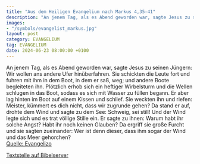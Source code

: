 ```yaml
---
title: "Aus dem Heiligen Evangelium nach Markus 4,35-41"
description: "An jenem Tag, als es Abend geworden war, sagte Jesus zu seinen Jüngern: Wir wollen ans andere Ufer hinüberfahren. Sie schickten die Leute fort und fuhren mit ihm in dem Boot, in dem er saß, weg; und andere Boote begleiteten ihn. Plötzlich erhob sich ein heftiger Wirbelsturm und d...."
images:
- "/symbols/evangelist_markus.jpg"
layout: post
category: EVANGELIUM
tag: EVANGELIUM
date: 2024-06-23 08:00:00 +0100
---
```

An jenem Tag, als es Abend geworden war, sagte Jesus zu seinen Jüngern: Wir wollen ans andere Ufer hinüberfahren.
Sie schickten die Leute fort und fuhren mit ihm in dem Boot, in dem er saß, weg; und andere Boote begleiteten ihn.
Plötzlich erhob sich ein heftiger Wirbelsturm und die Wellen schlugen in das Boot, sodass es sich mit Wasser zu füllen begann.<!--more-->
Er aber lag hinten im Boot auf einem Kissen und schlief. Sie weckten ihn und riefen: Meister, kümmert es dich nicht, dass wir zugrunde gehen?
Da stand er auf, drohte dem Wind und sagte zu dem See: Schweig, sei still! Und der Wind legte sich und es trat völlige Stille ein.
Er sagte zu ihnen: Warum habt ihr solche Angst? Habt ihr noch keinen Glauben?
Da ergriff sie große Furcht und sie sagten zueinander: Wer ist denn dieser, dass ihm sogar der Wind und das Meer gehorchen?<br>
[Quelle: Evangelizo](https://evangeliumtagfuertag.org/DE/gospel)

[Textstelle auf Bibelserver](https://www.bibleserver.com/EU/Markus4,35-41)
